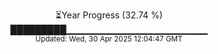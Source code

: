 <p align="center">
⏳Year Progress (32.74 %)<br>
█████████▁▁▁▁▁▁▁▁▁▁▁▁▁▁▁▁▁▁▁▁▁ <br>
<sub>Updated: Wed, 30 Apr 2025 12:04:47 GMT</sub>
</p>

